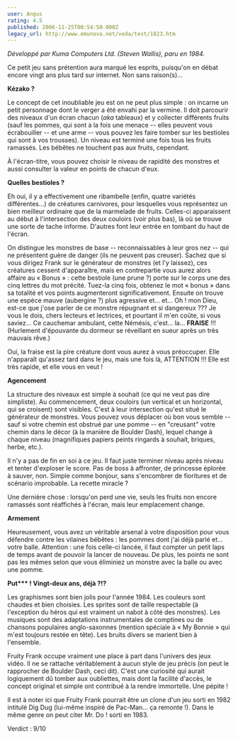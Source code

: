 ```yaml
---
user: Angus
rating: 4.5
published: 2006-11-25T00:54:50.000Z
legacy_url: http://www.emunova.net/veda/test/1823.htm
---
```

_Développé par Kuma Computers Ltd. (Steven Wallis), paru en 1984\._  

  

Ce petit jeu sans prétention aura marqué les esprits, puisqu'on en débat encore vingt ans plus tard sur internet. Non sans raison(s)...  

  

**Kézako ?**  

  

Le concept de cet inoubliable jeu est on ne peut plus simple : on incarne un petit personnage dont le verger a été envahi par la vermine. Il doit parcourir des niveaux d'un écran chacun (_aka_ tableaux) et y collecter différents fruits (sauf les pommes, qui sont à la fois une menace -- elles peuvent vous écrabouiller -- et une arme -- vous pouvez les faire tomber sur les bestioles qui sont à vos trousses). Un niveau est terminé une fois tous les fruits ramassés. Les bébêtes ne touchent pas aux fruits, cependant.  

À l'écran-titre, vous pouvez choisir le niveau de rapidité des monstres et aussi consulter la valeur en points de chacun d'eux.   

  

**Quelles bestioles ?**  

  

Eh oui, il y a effectivement une ribambelle (enfin, quatre variétés différentes...) de créatures carnivores, pour lesquelles vous représentez un bien meilleur ordinaire que de la marmelade de fruits. Celles-ci apparaissent au début à l'intersection des deux couloirs (voir plus bas), là où se trouve une sorte de tache informe. D'autres font leur entrée en tombant du haut de l'écran.  

On distingue les monstres de base -- reconnaissables à leur gros nez -- qui ne présentent guère de danger (ils ne peuvent pas creuser). Sachez que si vous dirigez Frank sur le générateur de monstres (et l'y laissez), ces créatures cessent d'apparaître, mais en contrepartie vous aurez alors affaire au « Bonus » : cette bestiole (une prune ?) porte sur le corps une des cinq lettres du mot précité. Tuez-la cinq fois, obtenez le mot « bonus » dans sa totalité et vos points augmenteront significativement. Ensuite on trouve une espèce mauve (aubergine ?) plus agressive et... et... Oh ! mon Dieu, est-ce que j'ose parler de ce monstre répugnant et si dangereux ??? Je vous le dois, chers lecteurs et lectrices, et pourtant il m'en coûte, si vous saviez... Ce cauchemar ambulant, cette Némésis, c'est... la... **FRAISE** !!! (Hurlement d'épouvante du dormeur se réveillant en sueur après un très mauvais rêve.)  

Oui, la fraise est la pire créature dont vous aurez à vous préoccuper. Elle n'apparaît qu'assez tard dans le jeu, mais une fois là, ATTENTION !!! Elle est très rapide, et elle vous en veut !  

  

**Agencement**  

  

La structure des niveaux est simple à souhait (ce qui ne veut pas dire simpliste). Au commencement, deux couloirs (un vertical et un horizontal, qui se croisent) sont visibles. C'est à leur intersection qu'est situé le générateur de monstres. Vous pouvez vous déplacer où bon vous semble -- sauf si votre chemin est obstrué par une pomme -- en "creusant" votre chemin dans le décor (à la manière de Boulder Dash), lequel change à chaque niveau (magnifiques papiers peints ringards à souhait, briques, herbe, etc.).  

Il n'y a pas de fin en soi à ce jeu. Il faut juste terminer niveau après niveau et tenter d'exploser le score. Pas de boss à affronter, de princesse éplorée à sauver, non. Simple comme bonjour, sans s'encombrer de fioritures et de scénario improbable. La recette miracle ?  

Une dernière chose : lorsqu'on perd une vie, seuls les fruits non encore ramassés sont réaffichés à l'écran, mais leur emplacement change.  

  

**Armement**  

  

Heureusement, vous avez un véritable arsenal à votre disposition pour vous défendre contre les vilaines bébêtes : les pommes dont j'ai déjà parlé et... votre balle. Attention : une fois celle-ci lancée, il faut compter un petit laps de temps avant de pouvoir la lancer de nouveau. De plus, les points ne sont pas les mêmes selon que vous éliminiez un monstre avec la balle ou avec une pomme.  

  

**Put\*\*\* ! Vingt-deux ans, déjà ?!?**  

  

Les graphismes sont bien jolis pour l'année 1984\. Les couleurs sont chaudes et bien choisies. Les sprites sont de taille respectable (à l'exception du héros qui est vraiment un nabot à côté des monstres). Les musiques sont des adaptations instrumentales de comptines ou de chansons populaires anglo-saxonnes (mention spéciale à « My Bonnie » qui m'est toujours restée en tête). Les bruits divers se marient bien à l'ensemble.  

  

Fruity Frank occupe vraiment une place à part dans l'univers des jeux vidéo. Il ne se rattache véritablement à aucun style de jeu précis (on peut le rapprocher de Boulder Dash, ceci dit). C'est une curiosité qui aurait logiquement dû tomber aux oubliettes, mais dont la facilité d'accès, le concept original et simple ont contribué à la rendre immortelle. Une pépite !  

  

Il est à noter ici que Fruity Frank pourrait être un clone d'un jeu sorti en 1982 intitulé Dig Dug (lui-même inspiré de Pac-Man... ça remonte !). Dans le même genre on peut citer Mr. Do ! sorti en 1983\.  

  

Verdict : 9/10